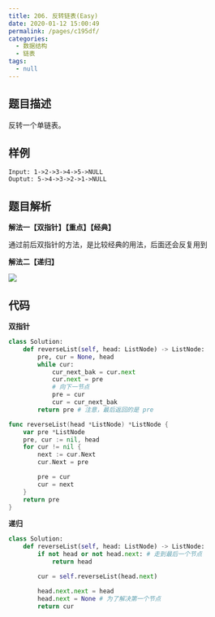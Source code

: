 ```yaml
---
title: 206. 反转链表(Easy)
date: 2020-01-12 15:00:49
permalink: /pages/c195df/
categories: 
  - 数据结构
  - 链表
tags: 
  - null
---
```


## 题目描述

反转一个单链表。

## 样例

```
Input: 1->2->3->4->5->NULL
Ouptut: 5->4->3->2->1->NULL
```

## 题目解析

**解法一【双指针】【重点】【经典】**

通过前后双指针的方法，是比较经典的用法，后面还会反复用到

**解法二【递归】**

![](https://cdn.jsdelivr.net/gh/PPsteven/pictures/img/20200808001657.png)

## 代码

**双指针**

```python
class Solution:
    def reverseList(self, head: ListNode) -> ListNode:
        pre, cur = None, head 
        while cur:
            cur_next_bak = cur.next 
            cur.next = pre 
            # 向下一节点
            pre = cur
            cur = cur_next_bak
        return pre # 注意，最后返回的是 pre
```

```go
func reverseList(head *ListNode) *ListNode {
    var pre *ListNode
    pre, cur := nil, head 
    for cur != nil {
        next := cur.Next
        cur.Next = pre 

        pre = cur 
        cur = next 
    }
    return pre 
}
```

**递归**

```python
class Solution:
    def reverseList(self, head: ListNode) -> ListNode:
        if not head or not head.next: # 走到最后一个节点
            return head 

        cur = self.reverseList(head.next)

        head.next.next = head 
        head.next = None # 为了解决第一个节点
        return cur 
```

